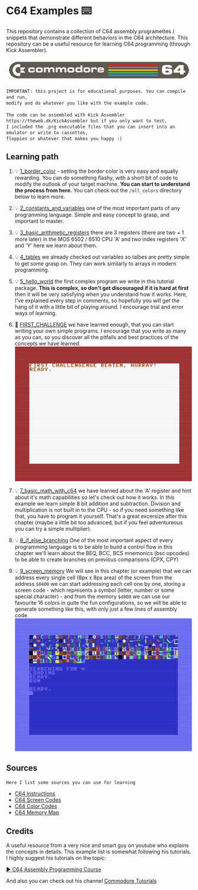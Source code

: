 # C64 Examples ⌨️

This repository contains a collection of C64 assembly programettes / snippets that demonstrate different behaviors in the C64 architecture. This repository can be a useful resource for learning C64 programming (through Kick Assembler). 

![image](./res/commodore.png)

```
IMPORTANT: this project is for educational purposes. You can compile and run, 
modify and do whatever you like with the example code.

The code can be assembled with Kick Assembler https://theweb.dk/KickAssembler but if you only want to test,
I included the .prg executable files that you can insert into an emulator or write to cassettes, 
floppies or whatever that makes you happy :)
```
## Learning path
1) 💡 [1_border_color](./1_border_color/) - setting the border color is very easy and equally rewarding. You can do something flashy, with a short bit of code to modify the outlook of your target machine. **You can start to understand the process from here.** You can check out the `/all_colors` directory below to learn more.

2) 💡 [2_constants_and_variables](./2_constants_and_variables/) one of the most important parts of any programming language. Simple and easy concept to grasp, and important to master.

3) 💡 [3_basic_arithmetic_registers](./3_basic_arithmetic_registers/) there are 3 registers (there are two + 1 more later)
 in the MOS 6502 / 6510 CPU 'A' and two index registers 'X' and 'Y' here we learn about them.

4) 💡 [4_tables](./4_tables/) we already checked out variables so talbes are pretty simple to get some grasp on. They can work similarly to arrays in modern programming.

5) 💡 [5_hello_world](./5_hello_world/) the first complex program we write in this tutorial package. 
**This is complex, so don't get discouraged if it is hard at first** then it will be very satisfying when 
you understand how it works. Here, I've explained every step in comments, so hopefully you will get the hang 
of it with a little bit of playing around. I encourage trial and error ways of learning. 

6) 🏁 [FIRST_CHALLENGE](./6_FIRST_CHALLENGE/) we have learned enough, that you can start writing your own simple programs. 
I encourage that you write as many as you can, so you discover all the pitfalls and best practices of the concepts we have learned.
 ![image](./res/challenge-1-solution.png)

7) 💡 [7_basic_math_with_c64](./7_basic_math_with_c64/) we have learned about the 'A' 
register and hint about it's math capabilities so let's check out how it works. 
In this example we learn simple 8 bit addition and subtraction. Division
and multiplication is not built in to the CPU - so if you need something like 
that, you have to program it yourself. That's a great excersize after this
chapter (maybe a little bit too advanced, but if you feel adventureous you can
try a simple multiplier). 

8) 💡 [8_if_else_branching](./8_if_else_branching/) One of the most important aspect of every programming language is to be able to build a control flow
in this chapter we'll learn about the BEQ, BCC, BCS mnemonics (bsc opcodes) to be able to create branches on previous comparisons (CPX, CPY)

9) 💡 [9_screen_memory](./9_screen_memory/) We will see in this chapter (or example) that we can address every single cell (8px x 8px area) of the screen
from the address `$0400` we can start addressing each cell one by one, storing
a screen code - which represents a symbol (letter, number or some special character) -
and from the memory `$d800` we can use our favourite 16 colors in quite the
fun configurations, so we will be able to generate something like this, with
only just a few lines of assembly code. ![image](./res/screen-color-text-demo.png)

## Sources
`Here I list some sources you can use for learning`

- [C64 Instructions](https://c64os.com/post/6502instructions)
- [C64 Screen Codes](https://sta.c64.org/cbm64scr.html)
- [C64 Color Codes](https://sta.c64.org/cbm64col.html)
- [C64 Memory Map](https://sta.c64.org/cbm64mem.html)

## Credits

A useful resource from a very nice and smart guy on youtube who explains the concepts
in details. This example list is somewhat following his tutorials. 
I highly suggest his tutorials on the topic:

[▶️ C64 Assembly Programming Course](https://youtube.com/playlist?list=PLU1o_YShTPgoA7_nZ0PutqaPDsitA5RvV&si=jpkUdWcX8eb1PapG)

And also you can check out his channel [Commodore Tutorials](https://www.youtube.com/@board-b-tutorials/featured)